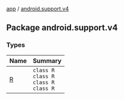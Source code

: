[app](../index.md) / [android.support.v4](.)

## Package android.support.v4

### Types

| Name | Summary |
|---|---|
| [R](-r/index.md) | `class R`<br>`class R`<br>`class R`<br>`class R` |
